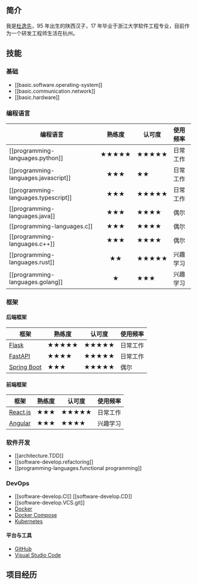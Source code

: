 
## 简介

我是[杜逸先](https://github.com/duyixian1234)，95 年出生的陕西汉子，17 年毕业于浙江大学软件工程专业，目前作为一个研发工程师生活在杭州。

## 技能

### 基础

- [[basic.software.operating-system]]
- [[basic.communication.network]]
- [[basic.hardware]]

### 编程语言

| 编程语言                             | 熟练度 | 认可度 | 使用频率 |
| ------------------------------------ | :----: | ------ | :------- |
| [[programming-languages.python]]     | ★★★★★  | ★★★★★  | 日常工作 |
| [[programming-languages.javascript]] |  ★★★   | ★★     | 日常工作 |
| [[programming-languages.typescript]] |  ★★★   | ★★★★★  | 日常工作 |
| [[programming-languages.java]]       |  ★★★   | ★★★★   | 偶尔     |
| [[programming-languages.c]]          |  ★★★   | ★★★★   | 偶尔     |
| [[programming-languages.c++]]        |  ★★★   | ★★★★   | 偶尔     |
| [[programming-languages.rust]]       |   ★★   | ★★★★★  | 兴趣学习 |
| [[programming-languages.golang]]     |   ★    | ★★★    | 兴趣学习 |

### 框架

#### 后端框架

| 框架                                                  | 熟练度 | 认可度 | 使用频率 |
| ----------------------------------------------------- | ------ | ------ | -------- |
| [Flask](https://flask.palletsprojects.com/en/2.2.x/)  | ★★★★★  | ★★★★★  | 日常工作 |
| [FastAPI](https://fastapi.tiangolo.com)               | ★★★★   | ★★★★★  | 日常工作 |
| [Spring Boot](https://spring.io/projects/spring-boot) | ★★★    | ★★★★★  | 偶尔     |

#### 前端框架

| 框架                             | 熟练度 | 认可度 | 使用频率 |
| -------------------------------- | ------ | ------ | -------- |
| [React.js](https://reactjs.org/) | ★★★    | ★★★★★  | 日常工作 |
| [Angular](https://angular.io/)   | ★★★    | ★★★★   | 兴趣学习 |

### 软件开发

- [[architecture.TDD]]
- [[software-develop.refactoring]]
- [[programming-languages.functional programming]]

### DevOps

- [[software-develop.CI]] [[software-develop.CD]]
- [[software-develop.VCS.git]]
- [Docker](https://www.docker.com/)
- [Docker Compose](https://docs.docker.com/compose/)
- [Kubernetes](https://kubernetes.io/)

#### 平台与工具

- [GitHub](https://github.com/)
- [Visual Studio Code](https://code.visualstudio.com/)

## 项目经历
